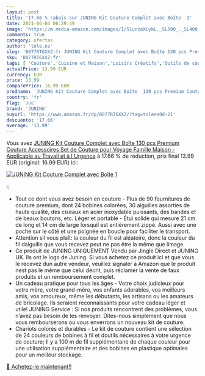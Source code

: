 ```yaml
---
layout: post
title: '17.66 % rabais sur JUNING Kit Couture Complet avec Boîte  1'
date: 2021-06-04 06:29:49
image: 'https://m.media-amazon.com/images/I/51unzaXLykL._SL500_._SL400_.jpg'
comments: true
category: ofertas
author: 'tole.es'
slug: 'B077RT6XXZ-fr JUNING Kit Couture Complet avec Boîte 130 pcs Premium...'
sku: 'B077RT6XXZ-fr'
tags: [ 'Couture','Cuisine et Maison','Loisirs Créatifs','Outils de couture','Sets et kits de couture','juning', ]
actualPrice: 13.99 EUR
currency: EUR
price: 13.99
comparePrice: 16.99 EUR
prodname: 'JUNING Kit Couture Complet avec Boîte  130 pcs Premium Couture Accessoires  Set de Couture pour Voyage Famille Maison - Applicable au Travail et à l Urgence'
country: 'fr'
flag: '🇫🇷'
brand: 'JUNING'
buyurl: 'https://www.amazon.fr/dp/B077RT6XXZ/?tag=tolees0d-21'
descuento: '17.66'
average: '13.99'
---
```


Vous avez [JUNING Kit Couture Complet avec Boîte  130 pcs Premium Couture Accessoires  Set de Couture pour Voyage Famille Maison - Applicable au Travail et à l Urgence](https://www.amazon.fr/dp/B077RT6XXZ/?tag=tolees0d-21)  à  17.66 % de réduction, prix final  13.99 EUR (original: 16.99 EUR) ici:

[![JUNING Kit Couture Complet avec Boîte  1](https://m.media-amazon.com/images/I/51unzaXLykL._SL500_._SL400_.jpg)](https://www.amazon.fr/dp/B077RT6XXZ/?tag=tolees0d-21)

ℹ️:

- Tout ce dont vous avez besoin en couture - Plus de 90 fournitures de couture premium, dont 24 bobines colorées, 30 aiguilles assorties de haute qualité, des ciseaux en acier inoxydable puissants, des bandes et de beaux boutons, etc. Léger et portable - Étui solide qui mesure 21 cm de long et 14 cm de large lorsquil est entièrement zippé. Aussi avec une poche sur le côté et une poignée en boucle pour faciliter le transport.
- Attention sil vous plaît: la couleur du fil est aléatoire, donc la couleur du fil daiguille que vous recevez peut ne pas être la même que limage.
- Ce produit de JUNING UNIQUEMENT Vendu par Jingle Direct et JUNING UK. Ils ont le logo de Juning. Si vous achetez ce produit ici et que vous le recevez dun autre vendeur, veuillez signaler à Amazon que le produit nest pas le même que celui décrit, puis réclamer la vente de faux produits et un remboursement complet.
- Un cadeau pratique pour tous les âges - Votre choix judicieux pour votre mère, votre grand-mère, vos enfants adorables, vos meilleurs amis, vos amoureux, même les débutants, les artisans ou les amateurs de bricolage. Ils seraient reconnaissants pour votre cadeau léger et utile! JUNING Service : Si nos produits rencontrent des problèmes, vous n’avez pas besoin de les renvoyer. Dites-nous simplement que nous vous rembourserons ou vous enverrons un nouveau kit de couture.
- Chariots colorés et durables - Le kit de couture contient une sélection de 24 couleurs de bobines à fil et doutils nécessaires à votre urgence de couture; Il y a 100 m de fil supplémentaire de chaque couleur pour une utilisation supplémentaire et des bobines en plastique optimales pour un meilleur stockage.

[🛒 Achetez-le maintenant!!](https://www.amazon.fr/dp/B077RT6XXZ/?tag=tolees0d-21)

